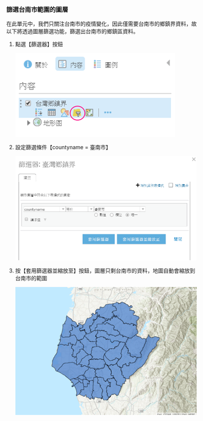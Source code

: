 ### 篩選台南市範圍的圖層

在此單元中，我們只關注台南市的疫情變化，因此僅需要台南市的鄉鎮界資料，故以下將透過圖層篩選功能，篩選出台南市的鄉鎮區資料。

1.  點選【篩選器】按鈕
    
    ![](/assets/ex02/image11.png)

2.  設定篩選條件【countyname = 臺南市】

    ![](/assets/ex02/image12.png)

3.  按【套用篩選器並縮放至】按鈕，圖層只剩台南市的資料，地圖自動會縮放到台南市的範圍

    ![](/assets/ex02/image13.png)